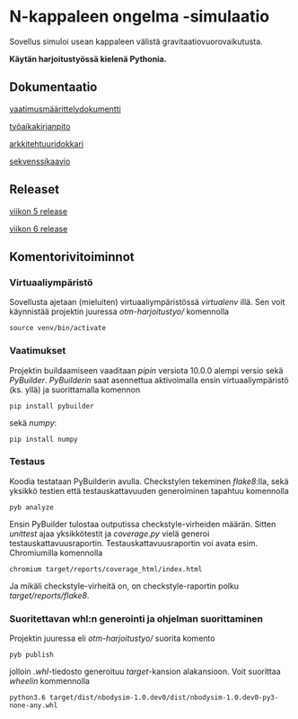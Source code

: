 # N-kappaleen ongelma -simulaatio

Sovellus simuloi usean kappaleen välistä gravitaatiovuorovaikutusta.

**Käytän harjoitustyössä kielenä Pythonia.**

## Dokumentaatio

[vaatimusmäärittelydokumentti](https://github.com/LeeviT/otm-harjoitustyo/blob/master/dokumentaatio/vaatimusMaarittely.md)

[työaikakirjanpito](https://github.com/LeeviT/otm-harjoitustyo/blob/master/dokumentaatio/tyoaikakirjanpito.md)

[arkkitehtuuridokkari](https://github.com/LeeviT/otm-harjoitustyo/blob/master/dokumentaatio/arkkitehtuuri.md)

[sekvenssikaavio](https://github.com/LeeviT/otm-harjoitustyo/blob/master/dokumentaatio/sekvenssikaavio.md)

## Releaset
[viikon 5 release](https://github.com/LeeviT/otm-harjoitustyo/releases/tag/v0.1-alpha)

[viikon 6 release](https://github.com/LeeviT/otm-harjoitustyo/releases/tag/v0.2-alpha)

## Komentorivitoiminnot
### Virtuaaliympäristö
Sovellusta ajetaan (mieluiten) virtuaaliympäristössä _virtualenv_ illä. Sen voit käynnistää projektin juuressa _otm-harjoitustyo/_ komennolla
```
source venv/bin/activate
```

### Vaatimukset
Projektin buildaamiseen vaaditaan _pipin_ versiota 10.0.0 alempi versio sekä _PyBuilder_. _PyBuilderin_ saat asennettua aktivoimalla ensin virtuaaliympäristö (ks. yllä) ja suorittamalla komennon
```
pip install pybuilder
``` 
sekä _numpy_:
```
pip install numpy
```

### Testaus
Koodia testataan PyBuilderin avulla. Checkstylen tekeminen _flake8_:lla, sekä yksikkö testien että testauskattavuuden generoiminen tapahtuu komennolla
```
pyb analyze
```
Ensin PyBuilder tulostaa outputissa checkstyle-virheiden määrän. Sitten _unittest_ ajaa yksikkötestit ja _coverage.py_ vielä generoi testauskattavuusraportin. Testauskattavuusraportin voi avata esim. Chromiumilla komennolla 
```
chromium target/reports/coverage_html/index.html 
```
Ja mikäli checkstyle-virheitä on, on checkstyle-raportin polku _target/reports/flake8_.

### Suoritettavan whl:n generointi ja ohjelman suorittaminen
Projektin juuressa eli _otm-harjoitustyo/_ suorita komento 
```
pyb publish
```
jolloin _.whl_-tiedosto generoituu _target_-kansion alakansioon. Voit suorittaa _wheelin_ kommennolla
```
python3.6 target/dist/nbodysim-1.0.dev0/dist/nbodysim-1.0.dev0-py3-none-any.whl 
```

